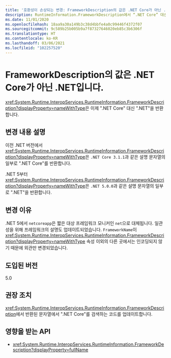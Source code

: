```yaml
---
title: '호환성이 손상되는 변경: FrameworkDescription의 값은 .NET Core가 아닌 .NET입니다.'
description: RuntimeInformation.FrameworkDescription에서 “.NET Core” 대신 “.NET”을 반환하는 핵심 .NET 라이브러리의 .NET 5 호환성이 손상되는 변경에 관해 알아봅니다.
ms.date: 11/01/2020
ms.openlocfilehash: 18aa9a30a149b3c38d4bbfe4a0c99446f4372f07
ms.sourcegitcommit: 9c589b25b005b9a7f87327646020eb85c3b6306f
ms.translationtype: HT
ms.contentlocale: ko-KR
ms.lasthandoff: 03/06/2021
ms.locfileid: "102257520"
---
```

# <a name="frameworkdescriptions-value-is-net-instead-of-net-core"></a>FrameworkDescription의 값은 .NET Core가 아닌 .NET입니다.

<xref:System.Runtime.InteropServices.RuntimeInformation.FrameworkDescription?displayProperty=nameWithType>은 이제 ".NET Core" 대신 ".NET"을 반환합니다.

## <a name="change-description"></a>변경 내용 설명

이전 .NET 버전에서 <xref:System.Runtime.InteropServices.RuntimeInformation.FrameworkDescription?displayProperty=nameWithType>은 `.NET Core 3.1.1`과 같은 설명 문자열의 일부로 ".NET Core"를 반환합니다.

.NET 5부터 <xref:System.Runtime.InteropServices.RuntimeInformation.FrameworkDescription?displayProperty=nameWithType>은 `.NET 5.0.0`과 같은 설명 문자열의 일부로 ".NET"을 반환합니다.

## <a name="reason-for-change"></a>변경 이유

.NET 5에서 `netcoreapp`은 짧은 대상 프레임워크 모니커인 `net`으로 대체됩니다. 일관성을 위해 프레임워크의 설명도 업데이트되었습니다. `FrameworkName`이 <xref:System.Runtime.InteropServices.RuntimeInformation.FrameworkDescription?displayProperty=nameWithType> 속성 이외의 다른 곳에서는 인코딩되지 않기 때문에 외관만 변경되었습니다.

## <a name="version-introduced"></a>도입된 버전

5.0

## <a name="recommended-action"></a>권장 조치

<xref:System.Runtime.InteropServices.RuntimeInformation.FrameworkDescription>에서 반환된 문자열에서 ".NET Core"를 검색하는 코드를 업데이트합니다.

## <a name="affected-apis"></a>영향을 받는 API

- <xref:System.Runtime.InteropServices.RuntimeInformation.FrameworkDescription?displayProperty=fullName>

<!--

### Category

Core .NET libraries

### Affected APIs

- `P:System.Runtime.InteropServices.RuntimeInformation.FrameworkDescription`

-->
